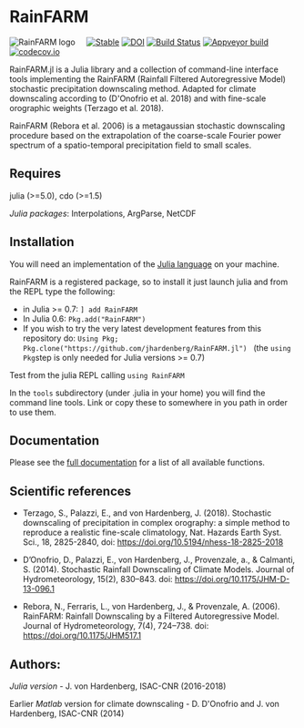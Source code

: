 # RainFARM
![RainFARM logo](/docs/src/assets/logo-small.png) 
&nbsp; &nbsp; [![Stable](https://img.shields.io/badge/docs-stable-blue.svg)](https://jhardenberg.github.io/RainFARM.jl/stable) [![DOI](https://zenodo.org/badge/75199877.svg)](https://zenodo.org/badge/latestdoi/75199877) [![Build Status](https://travis-ci.org/jhardenberg/RainFARM.jl.svg?branch=master)](https://travis-ci.org/jhardenberg/RainFARM.jl) [![Appveyor build](https://ci.appveyor.com/api/projects/status/agoibqta7c88urfv?svg=true)](https://ci.appveyor.com/project/jhardenberg/rainfarm-jl) [![codecov.io](http://codecov.io/github/jhardenberg/RainFARM.jl/coverage.svg?branch=master)](http://codecov.io/github/jhardenberg/RainFARM.jl?branch=master)

RainFARM.jl is a Julia library and a collection of command-line interface tools implementing the RainFARM (Rainfall Filtered Autoregressive Model) stochastic precipitation downscaling method. Adapted for climate downscaling according to (D'Onofrio et al. 2018) and with fine-scale orographic weights (Terzago et al. 2018).

RainFARM (Rebora et al. 2006) is a metagaussian stochastic downscaling procedure based on the extrapolation of the coarse-scale Fourier power spectrum of a spatio-temporal precipitation field to small scales.

## Requires 

julia (>=5.0), cdo (>=1.5)

*Julia packages*: Interpolations, ArgParse, NetCDF

## Installation

You will need an implementation of the [Julia language](https://julialang.org/) on your machine. 

RainFARM is a registered package, so to install it just launch julia and from the REPL type the following:

- in Julia >= 0.7: ```] add RainFARM```
- In Julia 0.6: ```Pkg.add("RainFARM")```
- If you wish to try the very latest development features from this repository do:
```Using Pkg; Pkg.clone("https://github.com/jhardenberg/RainFARM.jl") ```
(the `using Pkg`step is only needed for Julia versions >= 0.7)

Test from the julia REPL calling `using RainFARM`

In the `tools` subdirectory (under .julia in your home) you will find the command line tools. Link or copy these to somewhere in you path in order to use them.

## Documentation

Please see the [full documentation](https://jhardenberg.github.io/RainFARM.jl/dev/) for a list of all available functions.

## Scientific references

- Terzago, S., Palazzi, E., and von Hardenberg, J. (2018). Stochastic downscaling of precipitation in complex orography: a simple method to reproduce a realistic fine-scale climatology, Nat. Hazards Earth Syst. Sci., 18, 2825-2840, doi: <https://doi.org/10.5194/nhess-18-2825-2018>

- D’Onofrio, D., Palazzi, E., von Hardenberg, J., Provenzale, a., & Calmanti, S. (2014). Stochastic Rainfall Downscaling of Climate Models. Journal of Hydrometeorology, 15(2), 830–843. doi: <https://doi.org/10.1175/JHM-D-13-096.1>

- Rebora, N., Ferraris, L., von Hardenberg, J., & Provenzale, A. (2006). RainFARM: Rainfall Downscaling by a Filtered Autoregressive Model. Journal of Hydrometeorology, 7(4), 724–738. doi: <https://doi.org/10.1175/JHM517.1>

## Authors: 

*Julia version* - J. von Hardenberg, ISAC-CNR (2016-2018)

Earlier *Matlab* version for climate downscaling - D. D'Onofrio and J. von Hardenberg, ISAC-CNR (2014)
